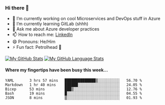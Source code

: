 ### Hi there 👋

- 🔭 I’m currently working on cool Microservices and DevOps stuff in Azure
- 🌱 I’m currently learning GitLab (shhh)
- 💬 Ask me about Azure developer practices
- 📫 How to reach me: [LinkedIn](https://www.linkedin.com/in/gordonbyers/)
- 😄 Pronouns: He/Him 
- ⚡ Fun fact: Petrolhead 🚙

[![My GitHub Stats](https://github-readme-stats.vercel.app/api/?username=gordonby&count_private=true&theme=tokyonight&showicons=true)]()
[![My GitHub Language Stats](https://github-readme-stats.vercel.app/api/top-langs/?username=gordonby&langs_count=5&theme=tokyonight)]()

#### Where my fingertips have been busy this week... 
<!--START_SECTION:waka-->

```text
YAML       3 hrs 57 mins   ██████████████▒░░░░░░░░░░   56.70 %
Markdown   1 hr 40 mins    ██████░░░░░░░░░░░░░░░░░░░   24.05 %
Bicep      53 mins         ███▒░░░░░░░░░░░░░░░░░░░░░   12.76 %
Bash       19 mins         █░░░░░░░░░░░░░░░░░░░░░░░░   04.55 %
JSON       8 mins          ▒░░░░░░░░░░░░░░░░░░░░░░░░   01.93 %
```

<!--END_SECTION:waka-->
